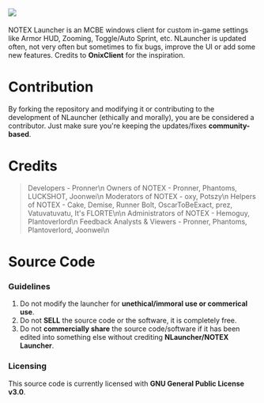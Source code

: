 # <a href="#" alt="NLauncher"><img src="https://media.discordapp.net/attachments/916226674071339010/959019142718038016/Notex.png"/></a>
NOTEX Launcher is an MCBE windows client for custom in-game settings like Armor HUD, Zooming, Toggle/Auto Sprint, etc. NLauncher is updated often, not very often but sometimes to fix bugs, improve the UI or add some new features. Credits to **OnixClient** for the inspiration.

# Contribution

By forking the repository and modifying it or contributing to the development of NLauncher (ethically and morally), you are be considered a contributor. Just make sure you're keeping the updates/fixes **community-based**.

# Credits

> Developers - Pronner\n
> Owners of NOTEX - Pronner, Phantoms, LUCKSHOT, Joonwei\n
> Moderators of NOTEX - oxy, Potszy\n
> Helpers of NOTEX - Cake, Demise, Runner Bolt, OscarToBeExact, prez, Vatuvatuvatu, It's FLORTE\n\n
> Administrators of NOTEX - Hemoguy, Plantoverlord\n
> Feedback Analysts & Viewers - Pronner, Phantoms, Plantoverlord, Joonwei\n

# Source Code

### Guidelines

1. Do not modify the launcher for **unethical/immoral use or commerical use**.
2. Do not **SELL** the source code or the software, it is completely free.
3. Do not **commercially share** the source code/software if it has been edited into something else without crediting **NLauncher/NOTEX Launcher**.

### Licensing

This source code is currently licensed with **GNU General Public License v3.0**.
